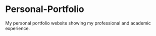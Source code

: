 # Personal-Portfolio
My personal portfolio website showing my professional and academic experience.
